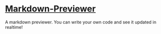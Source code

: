 # [Markdown-Previewer](https://xahooligan.github.io/Markdown-Previewer/)
A markdown previewer. You can write your own code and see it updated in realtime!
